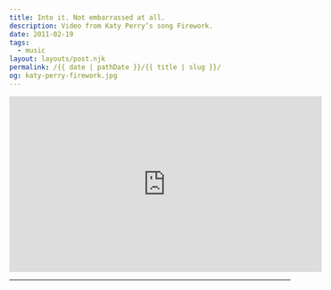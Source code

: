 ```yaml
---
title: Into it. Not embarrassed at all.
description: Video from Katy Perry’s song Firework.
date: 2011-02-19
tags: 
  - music
layout: layouts/post.njk
permalink: /{{ date | pathDate }}/{{ title | slug }}/
og: katy-perry-firework.jpg
---
```


<iframe class="youtube-video" width="560" height="315" src="https://www.youtube.com/embed/QGJuMBdaqIw" title="YouTube video player" frameborder="0" allow="accelerometer; autoplay; clipboard-write; encrypted-media; gyroscope; picture-in-picture; web-share" allowfullscreen></iframe>

---
